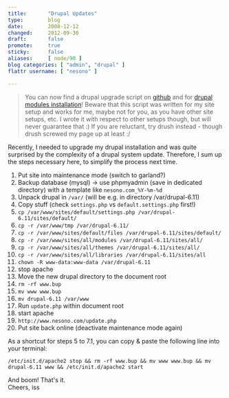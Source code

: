 ```yaml
---
title:       "Drupal Updates"
type:        blog
date:        2008-12-12
changed:     2012-09-30
draft:       false
promote:     true
sticky:      false
aliases:     [ node/90 ]
blog categories: [ "admin", "drupal" ]
flattr username: [ "nesono" ]

---
```


<!--more-->
> You can now find a drupal upgrade script on [github][1] and for [drupal modules installation][2]! 
> Beware that this script was written for my site setup and works for me, maybe not for you, as you have other site setups, etc. 
> I wrote it with respect to other setups though, but will never guarantee that :) If you are reluctant, try drush instead - though drush screwed my page up at least :/ 

Recently, I needed to upgrade my drupal installation and was quite surprised by the complexity of a drupal system update. Therefore, I sum up the steps necessary here, to simplify the process next time.
<!--break-->

1. Put site into maintenance mode (switch to garland?)
1. Backup database (mysql) -> use phpmyadmin (save in dedicated directory) with a template like `nesono.com_%Y-%m-%d`
1. Unpack drupal in `/var/` (will be e.g. in directory /var/drupal-6.11)
1. Copy stuff (check `settings.php` vs `default.settings.php` first!)
  1. `cp /var/www/sites/default/settings.php /var/drupal-6.11/sites/default/`
  1. `cp -r /var/www/tmp /var/drupal-6.11/`
  1. `cp -r /var/www/sites/default/files /var/drupal-6.11/sites/default/`
  1. `cp -r /var/www/sites/all/modules /var/drupal-6.11/sites/all/`
  1. `cp -r /var/www/sites/all/themes /var/drupal-6.11/sites/all/`
  1. `cp -r /var/www/sites/all/libraries /var/drupal-6.11/sites/all`
  1. `chown -R www-data:www-data /var/drupal-6.11`
1. stop apache
1. Move the new drupal directory to the document root
  1. `rm -rf www.bup`
  1. `mv www www.bup`
  1. `mv drupal-6.11 /var/www`
1. Run `update.php` within document root
  1. start apache
  1. `http://www.nesono.com/update.php`
1. Put site back online (deactivate maintenance mode again)

As a shortcut for steps 5 to 7.1, you can copy & paste the following line into your terminal:

<pre><code class="bash">/etc/init.d/apache2 stop && rm -rf www.bup && mv www www.bup && mv drupal-6.11 www && /etc/init.d/apache2 start</code></pre>

And boom! That's it.  
Cheers, iss

[1]: http://github.com/nesono/nesono-bin/blob/master/drupal_upgrade.sh
[2]: http://github.com/nesono/nesono-bin/blob/master/drupal_module_install.sh
